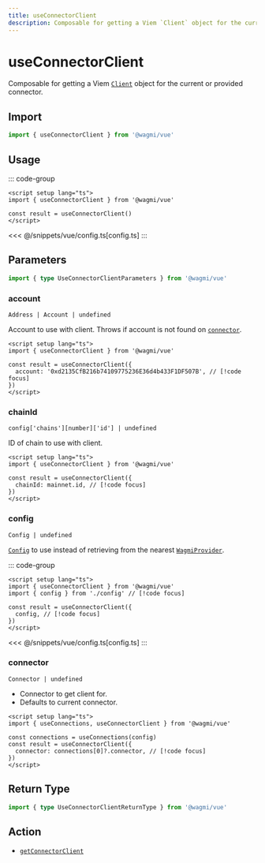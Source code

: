 ```yaml
---
title: useConnectorClient
description: Composable for getting a Viem `Client` object for the current or provided connector.
---
```


<script setup>
const packageName = '@wagmi/vue'
const actionName = 'getConnectorClient'
const typeName = 'GetConnectorClient'
const TData = 'Client'
const TError = 'GetConnectorClientErrorType'
const hideQueryOptions = ['gcTime', 'staleTime']
</script>

# useConnectorClient

Composable for getting a Viem [`Client`](https://viem.sh/docs/clients/custom) object for the current or provided connector.

## Import

```ts
import { useConnectorClient } from '@wagmi/vue'
```

## Usage

::: code-group
```vue [index.vue]
<script setup lang="ts">
import { useConnectorClient } from '@wagmi/vue'

const result = useConnectorClient()
</script>
```
<<< @/snippets/vue/config.ts[config.ts]
:::

## Parameters

```ts
import { type UseConnectorClientParameters } from '@wagmi/vue'
```

### account

`Address | Account | undefined`

Account to use with client. Throws if account is not found on [`connector`](#connector).

```vue
<script setup lang="ts">
import { useConnectorClient } from '@wagmi/vue'

const result = useConnectorClient({
  account: '0xd2135CfB216b74109775236E36d4b433F1DF507B', // [!code focus]
})
</script>
```

### chainId

`config['chains'][number]['id'] | undefined`

ID of chain to use with client.

```vue
<script setup lang="ts">
import { useConnectorClient } from '@wagmi/vue'

const result = useConnectorClient({
  chainId: mainnet.id, // [!code focus]
})
</script>
```

### config

`Config | undefined`

[`Config`](/react/api/createConfig#config) to use instead of retrieving from the nearest [`WagmiProvider`](/react/api/WagmiProvider).

::: code-group
```vue [index.vue]
<script setup lang="ts">
import { useConnectorClient } from '@wagmi/vue'
import { config } from './config' // [!code focus]

const result = useConnectorClient({
  config, // [!code focus]
})
</script>
```
<<< @/snippets/vue/config.ts[config.ts]
:::

### connector

`Connector | undefined`

- Connector to get client for.
- Defaults to current connector.

```vue
<script setup lang="ts">
import { useConnections, useConnectorClient } from '@wagmi/vue'

const connections = useConnections(config)
const result = useConnectorClient({
  connector: connections[0]?.connector, // [!code focus]
})
</script>
```

<!--@include: @shared/query-options.md-->

## Return Type

```ts
import { type UseConnectorClientReturnType } from '@wagmi/vue'
```

<!--@include: @shared/query-result.md-->

<!--@include: @shared/query-imports.md-->

## Action

- [`getConnectorClient`](/core/api/actions/getConnectorClient)
